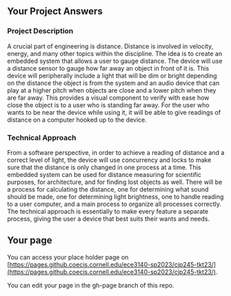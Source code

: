 ## Your Project Answers

### Project Description

A crucial part of engineering is distance. Distance is involved in velocity, energy, and many other topics within the discipline. The idea is to create an embedded system that allows a user to gauge distance. The device will use a distance sensor to gauge how far away an object in front of it is. This device will peripherally include a light that will be dim or bright depending on the distance the object is from the system and an audio device that can play at a higher pitch when objects are close and a lower pitch when they are far away. This provides a visual component to verify with ease how close the object is to a user who is standing far away. For the user who wants to be near the device while using it, it will be able to give readings of distance on a computer hooked up to the device.
### Technical Approach

From a software perspective, in order to achieve a reading of distance and a correct level of light, the device will use concurrency and locks to make sure that the distance is only changed in one process at a time. This embedded system can be used for distance measuring for scientific purposes, for architecture, and for finding lost objects as well. There will be a process for calculating the distance, one for determining what sound should be made, one for determining light brightness, one to handle reading to a user computer, and a main process to organize all processes correctly. The technical approach is essentially to make every feature a separate process, giving the user a device that best suits their wants and needs.
## Your page
You can access your place holder page on [https://pages.github.coecis.cornell.edu/ece3140-sp2023/cjp245-tkt23/](https://pages.github.coecis.cornell.edu/ece3140-sp2023/cjp245-tkt23/).

You can edit your page in the gh-page branch of this repo.